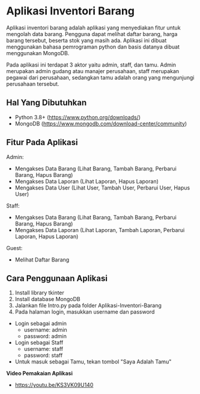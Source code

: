 # Aplikasi Inventori Barang

Aplikasi inventori barang adalah aplikasi yang menyediakan fitur untuk mengolah data barang. Pengguna dapat melihat daftar barang, harga barang tersebut, beserta stok yang masih ada. Aplikasi ini dibuat menggunakan bahasa pemrograman python dan basis datanya dibuat menggunakan MongoDB.

Pada aplikasi ini terdapat 3 aktor yaitu admin, staff, dan tamu. Admin merupakan admin gudang atau manajer perusahaan, staff merupakan pegawai dari perusahaan, sedangkan tamu adalah orang yang mengunjungi perusahaan tersebut. 

## Hal Yang Dibutuhkan
* Python 3.8+ (https://www.python.org/downloads/)
* MongoDB (https://www.mongodb.com/download-center/community)

## Fitur Pada Aplikasi
Admin:
* Mengakses Data Barang (Lihat Barang, Tambah Barang, Perbarui Barang, Hapus Barang)
* Mengakses Data Laporan (Lihat Laporan, Hapus Laporan)
* Mengakses Data User (Lihat User, Tambah User, Perbarui User, Hapus User)

Staff:
* Mengakses Data Barang (Lihat Barang, Tambah Barang, Perbarui Barang, Hapus Barang)
* Mengakses Data Laporan (Lihat Laporan, Tambah Laporan, Perbarui Laporan, Hapus Laporan)

Guest:
* Melihat Daftar Barang

## Cara Penggunaan Aplikasi
1. Install library tkinter
2. Install database MongoDB
3. Jalankan file Intro.py pada folder Aplikasi-Inventori-Barang
4. Pada halaman login, masukkan username dan password
* Login sebagai admin
	* username: admin
	* password: admin
* Login sebagai Staff
	* username: staff
	* password: staff
* Untuk masuk sebagai Tamu, tekan tombol "Saya Adalah Tamu"

**Video Pemakaian Aplikasi**
- https://youtu.be/KS3VK09U140